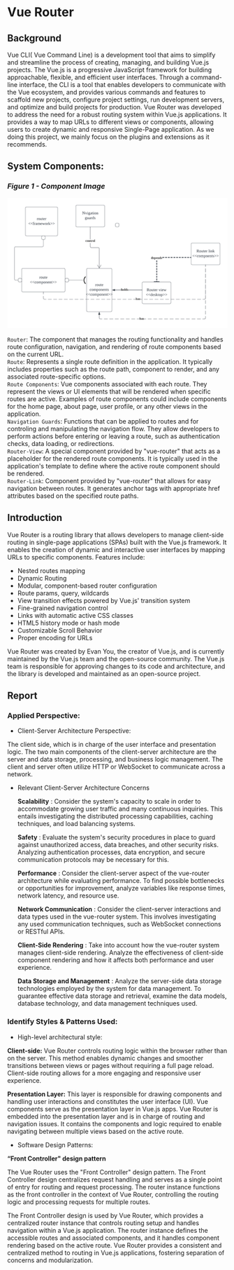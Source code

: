 # Vue Router

## Background
Vue CLI( Vue Command Line) is a development tool that aims to simplify and streamline the process of creating, managing, and building Vue.js projects. The Vue.js is a progressive JavaScript framework for building approachable, flexible, and efficient user interfaces. Through a command-line interface, the CLI is a tool that enables developers to communicate with the Vue ecosystem, and provides various commands and features to scaffold new projects, configure project settings, run development servers, and optimize and build projects for production. Vue Router was developed to address the need for a robust routing system within Vue.js applications. It provides a way to map URLs to different views or components, allowing users to create dynamic and responsive Single-Page application. As we doing this project, we mainly focus on the plugins and extensions as it recommends.

## System Components:
### *Figure 1 - Component Image*
<img src="./img/componentdigram.png" alt="component image" />

`Router`: The component that manages the routing functionality and handles route configuration, navigation, and rendering of route components based on the current URL.\
`Route`: Represents a single route definition in the application. It typically includes properties such as the route path, component to render, and any associated route-specific options.\
`Route Components`: Vue components associated with each route. They represent the views or UI elements that will be rendered when specific routes are active. Examples of route components could include components for the home page, about page, user profile, or any other views in the application.\
`Navigation Guards`: Functions that can be applied to routes and for controling and manipulating the navigation flow. They allow developers to perform actions before entering or leaving a route, such as authentication checks, data loading, or redirections.\
`Router-View`: A special component provided by "vue-router" that acts as a placeholder for the rendered route components. It is typically used in the application's template to define where the active route component should be rendered.\
`Router-Link`: Component provided by "vue-router" that allows for easy navigation between routes. It generates anchor tags with appropriate href attributes based on the specified route paths.

## Introduction
Vue Router is a routing library that allows developers to manage client-side routing in single-page applications (SPAs) built with the Vue.js framework. It enables the creation of dynamic and interactive user interfaces by mapping URLs to specific components. Features include:
  <ul>
    <li>Nested routes mapping</li>
    <li>Dynamic Routing</li>
    <li>Modular, component-based router configuration</li>
    <li>Route params, query, wildcards</li>
    <li>View transition effects powered by Vue.js' transition system</li>
    <li>Fine-grained navigation control</li>
    <li>Links with automatic active CSS classes</li>
    <li>HTML5 history mode or hash mode</li>
    <li>Customizable Scroll Behavior</li>
    <li>Proper encoding for URLs</li>
  </ul>
<p>Vue Router was created by Evan You, the creator of Vue.js, and is currently maintained by the Vue.js team and the open-source community. The Vue.js team is responsible for approving changes to its code and architecture, and the library is developed and maintained as an open-source project.</p>

## Report

### Applied Perspective:
- Client-Server Architecture Perspective:
<p>The client side, which is in charge of the user interface and presentation logic. The two main components of the client-server architecture are the server and data storage, processing, and business logic management. The client and server often utilize HTTP or WebSocket to communicate across a network.</p>

- Relevant Client-Server Architecture Concerns
<ul>

**Scalability** : Consider the system's capacity to scale in order to accommodate growing user traffic and many continuous inquiries. This entails investigating the distributed processing capabilities, caching techniques, and load balancing systems.

**Safety** : Evaluate the system's security procedures in place to guard against unauthorized access, data breaches, and other security risks. Analyzing authentication processes, data encryption, and secure communication protocols may be necessary for this.

**Performance** : Consider the client-server aspect of the vue-router architecture while evaluating performance. To find possible bottlenecks or opportunities for improvement, analyze variables like response times, network latency, and resource use.

**Network Communication** : Consider the client-server interactions and data types used in the vue-router system. This involves investigating any used communication techniques, such as WebSocket connections or RESTful APIs.

**Client-Side Rendering** : Take into account how the vue-router system manages client-side rendering. Analyze the effectiveness of client-side component rendering and how it affects both performance and user experience.

**Data Storage and Management** : Analyze the server-side data storage technologies employed by the system for data management. To guarantee effective data storage and retrieval, examine the data models, database technology, and data management techniques used.
</ul>

### Identify Styles & Patterns Used:

- High-level architectural style:

**Client-side:** Vue Router controls routing logic within the browser rather than on the server. This method enables dynamic changes and smoother transitions between views or pages without requiring a full page reload. Client-side routing allows for a more engaging and responsive user experience.

**Presentation Layer:** This layer is responsible for drawing components and handling user interactions and constitutes the user interface (UI). Vue components serve as the presentation layer in Vue.js apps. Vue Router is embedded into the presentation layer and is in charge of routing and navigation issues. It contains the components and logic required to enable navigating between multiple views based on the active route.

-  Software Design Patterns:

**“Front Controller" design pattern**

The Vue Router uses the "Front Controller" design pattern. The Front Controller design centralizes request handling and serves as a single point of entry for routing and request processing. The router instance functions as the front controller in the context of Vue Router, controlling the routing logic and processing requests for multiple routes.

The Front Controller design is used by Vue Router, which provides a centralized router instance that controls routing setup and handles navigation within a Vue.js application. The router instance defines the accessible routes and associated components, and it handles component rendering based on the active route. Vue Router provides a consistent and centralized method to routing in Vue.js applications, fostering separation of concerns and modularization.
